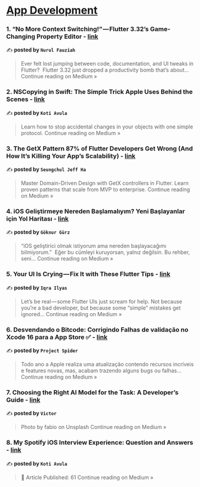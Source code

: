 
<h1><a href=https://medium.com/tag/mobile-app-development/recommended target="_blank" rel="noopener noreferrer">App Development</a></h1>
<h3>1. “No More Context Switching!” — Flutter 3.32’s Game-Changing Property Editor - <a href="https://nurfazzi.medium.com/no-more-context-switching-flutter-3-32s-game-changing-property-editor-77bfbfb75dd6?source=rss------mobile_app_development-5" target="_blank" rel="noopener noreferrer">link</a></h3>

✍️ **posted by `Nurul Fauziah`**

<blockquote>Ever felt lost jumping between code, documentation, and UI tweaks in Flutter?
 Flutter 3.32 just dropped a productivity bomb that’s about…
Continue reading on Medium »</blockquote>

<h3>2. NSCopying in Swift: The Simple Trick Apple Uses Behind the Scenes - <a href="https://medium.com/@koteshpatel6/nscopying-in-swift-the-simple-trick-apple-uses-behind-the-scenes-11536732dfa0?source=rss------mobile_app_development-5" target="_blank" rel="noopener noreferrer">link</a></h3>

✍️ **posted by `Koti Avula`**

<blockquote>Learn how to stop accidental changes in your objects with one simple protocol.
Continue reading on Medium »</blockquote>

<h3>3. The GetX Pattern 87% of Flutter Developers Get Wrong (And How It’s Killing Your App’s Scalability) - <a href="https://medium.com/@alaxhenry0121/the-getx-pattern-87-of-flutter-developers-get-wrong-and-how-its-killing-your-app-s-scalability-948f8dcdbc09?source=rss------mobile_app_development-5" target="_blank" rel="noopener noreferrer">link</a></h3>

✍️ **posted by `Seungchul Jeff Ha`**

<blockquote>Master Domain-Driven Design with GetX controllers in Flutter. Learn proven patterns that scale from MVP to enterprise.
Continue reading on Medium »</blockquote>

<h3>4. iOS Geliştirmeye Nereden Başlamalıyım? Yeni Başlayanlar için Yol Haritası - <a href="https://goknurgurz.medium.com/ios-geli%C5%9Ftirmeye-nereden-ba%C5%9Flamal%C4%B1y%C4%B1m-yeni-ba%C5%9Flayanlar-i%C3%A7in-yol-haritas%C4%B1-4ef5a49f5e4e?source=rss------mobile_app_development-5" target="_blank" rel="noopener noreferrer">link</a></h3>

✍️ **posted by `Göknur Gürz`**

<blockquote>“iOS geliştirici olmak istiyorum ama nereden başlayacağımı bilmiyorum.”
 Eğer bu cümleyi kuruyorsan, yalnız değilsin. Bu rehber, seni…
Continue reading on Medium »</blockquote>

<h3>5.  Your UI Is Crying — Fix It with These Flutter Tips - <a href="https://medium.com/@workflow094093/your-ui-is-crying-fix-it-with-these-flutter-tips-28ad320a9f0b?source=rss------mobile_app_development-5" target="_blank" rel="noopener noreferrer">link</a></h3>

✍️ **posted by `Iqra Ilyas`**

<blockquote>Let’s be real — some Flutter UIs just scream for help.
Not because you’re a bad developer, but because some “simple” mistakes get ignored…
Continue reading on Medium »</blockquote>

<h3>6. Desvendando o Bitcode: Corrigindo Falhas de validação no Xcode 16 para a App Store ✅ - <a href="https://medium.com/@project-spiders/desvendando-o-bitcode-corrigindo-falhas-de-valida%C3%A7%C3%A3o-no-xcode-16-para-a-app-store-3a81dfd3c2d3?source=rss------mobile_app_development-5" target="_blank" rel="noopener noreferrer">link</a></h3>

✍️ **posted by `Project Spider`**

<blockquote>Todo ano a Apple realiza uma atualização contendo recursos incríveis e features novas, mas, acabam trazendo alguns bugs ou falhas…
Continue reading on Medium »</blockquote>

<h3>7. Choosing the Right AI Model for the Task: A Developer’s Guide - <a href="https://victor-25.medium.com/choosing-the-right-ai-model-for-the-task-a-developers-guide-a96b77bd8081?source=rss------mobile_app_development-5" target="_blank" rel="noopener noreferrer">link</a></h3>

✍️ **posted by `Victor`**

<blockquote>Photo by fabio on Unsplash
Continue reading on Medium »</blockquote>

<h3>8. My Spotify iOS Interview Experience: Question and Answers  - <a href="https://medium.com/@koteshpatel6/i-interviewed-at-spotify-for-ios-engineer-heres-what-really-happened-677c150bccbd?source=rss------mobile_app_development-5" target="_blank" rel="noopener noreferrer">link</a></h3>

✍️ **posted by `Koti Avula`**

<blockquote>🎉 Article Published: 61
Continue reading on Medium »</blockquote>

